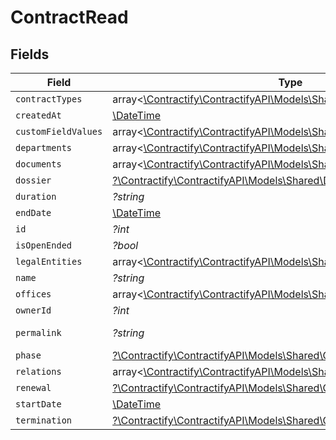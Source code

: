 # ContractRead


## Fields

| Field                                                                                                                | Type                                                                                                                 | Required                                                                                                             | Description                                                                                                          | Example                                                                                                              |
| -------------------------------------------------------------------------------------------------------------------- | -------------------------------------------------------------------------------------------------------------------- | -------------------------------------------------------------------------------------------------------------------- | -------------------------------------------------------------------------------------------------------------------- | -------------------------------------------------------------------------------------------------------------------- |
| `contractTypes`                                                                                                      | array<[\Contractify\ContractifyAPI\Models\Shared\ContractTypeRead](../../Models/Shared/ContractTypeRead.md)>         | :heavy_minus_sign:                                                                                                   | N/A                                                                                                                  |                                                                                                                      |
| `createdAt`                                                                                                          | [\DateTime](https://www.php.net/manual/en/class.datetime.php)                                                        | :heavy_minus_sign:                                                                                                   | N/A                                                                                                                  |                                                                                                                      |
| `customFieldValues`                                                                                                  | array<[\Contractify\ContractifyAPI\Models\Shared\CustomFieldValueRead](../../Models/Shared/CustomFieldValueRead.md)> | :heavy_minus_sign:                                                                                                   | N/A                                                                                                                  |                                                                                                                      |
| `departments`                                                                                                        | array<[\Contractify\ContractifyAPI\Models\Shared\DepartmentRead](../../Models/Shared/DepartmentRead.md)>             | :heavy_minus_sign:                                                                                                   | N/A                                                                                                                  |                                                                                                                      |
| `documents`                                                                                                          | array<[\Contractify\ContractifyAPI\Models\Shared\ContractDocumentRead](../../Models/Shared/ContractDocumentRead.md)> | :heavy_minus_sign:                                                                                                   | N/A                                                                                                                  |                                                                                                                      |
| `dossier`                                                                                                            | [?\Contractify\ContractifyAPI\Models\Shared\DossierRead](../../Models/Shared/DossierRead.md)                         | :heavy_minus_sign:                                                                                                   | N/A                                                                                                                  |                                                                                                                      |
| `duration`                                                                                                           | *?string*                                                                                                            | :heavy_minus_sign:                                                                                                   | N/A                                                                                                                  | P1Y                                                                                                                  |
| `endDate`                                                                                                            | [\DateTime](https://www.php.net/manual/en/class.datetime.php)                                                        | :heavy_minus_sign:                                                                                                   | N/A                                                                                                                  | 2021-12-31                                                                                                           |
| `id`                                                                                                                 | *?int*                                                                                                               | :heavy_minus_sign:                                                                                                   | N/A                                                                                                                  | 1                                                                                                                    |
| `isOpenEnded`                                                                                                        | *?bool*                                                                                                              | :heavy_minus_sign:                                                                                                   | N/A                                                                                                                  |                                                                                                                      |
| `legalEntities`                                                                                                      | array<[\Contractify\ContractifyAPI\Models\Shared\LegalEntityRead](../../Models/Shared/LegalEntityRead.md)>           | :heavy_minus_sign:                                                                                                   | N/A                                                                                                                  |                                                                                                                      |
| `name`                                                                                                               | *?string*                                                                                                            | :heavy_minus_sign:                                                                                                   | N/A                                                                                                                  | Partnership agreement                                                                                                |
| `offices`                                                                                                            | array<[\Contractify\ContractifyAPI\Models\Shared\OfficeRead](../../Models/Shared/OfficeRead.md)>                     | :heavy_minus_sign:                                                                                                   | N/A                                                                                                                  |                                                                                                                      |
| `ownerId`                                                                                                            | *?int*                                                                                                               | :heavy_minus_sign:                                                                                                   | N/A                                                                                                                  | 1                                                                                                                    |
| `permalink`                                                                                                          | *?string*                                                                                                            | :heavy_minus_sign:                                                                                                   | N/A                                                                                                                  | https://app.contractify.io/client/company/company-slug/contracts/1                                                   |
| `phase`                                                                                                              | [?\Contractify\ContractifyAPI\Models\Shared\ContractPhase](../../Models/Shared/ContractPhase.md)                     | :heavy_minus_sign:                                                                                                   | N/A                                                                                                                  | ongoing                                                                                                              |
| `relations`                                                                                                          | array<[\Contractify\ContractifyAPI\Models\Shared\RelationRead](../../Models/Shared/RelationRead.md)>                 | :heavy_minus_sign:                                                                                                   | N/A                                                                                                                  |                                                                                                                      |
| `renewal`                                                                                                            | [?\Contractify\ContractifyAPI\Models\Shared\ContractRenewal](../../Models/Shared/ContractRenewal.md)                 | :heavy_minus_sign:                                                                                                   | N/A                                                                                                                  |                                                                                                                      |
| `startDate`                                                                                                          | [\DateTime](https://www.php.net/manual/en/class.datetime.php)                                                        | :heavy_minus_sign:                                                                                                   | N/A                                                                                                                  | 2021-01-01                                                                                                           |
| `termination`                                                                                                        | [?\Contractify\ContractifyAPI\Models\Shared\ContractTermination](../../Models/Shared/ContractTermination.md)         | :heavy_minus_sign:                                                                                                   | N/A                                                                                                                  |                                                                                                                      |